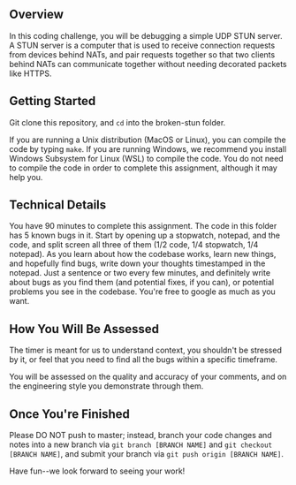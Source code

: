 ## Overview

In this coding challenge, you will be debugging a simple UDP STUN server. A STUN server is a computer that is used to receive connection requests from devices behind NATs, and pair requests together so that two clients behind NATs can communicate together without needing decorated packets like HTTPS.

## Getting Started

Git clone this repository, and ```cd``` into the broken-stun folder. 

If you are running a Unix distribution (MacOS or Linux), you can compile the code by typing ```make```. If you are running Windows, we recommend you install Windows Subsystem for Linux (WSL) to compile the code. You do not need to compile the code in order to complete this assignment, although it may help you.

## Technical Details

You have 90 minutes to complete this assignment. The code in this folder has 5 known bugs in it. Start by opening up a stopwatch, notepad, and the code, and split screen all three of them (1/2 code, 1/4 stopwatch, 1/4 notepad). As you learn about how the codebase works, learn new things, and hopefully find bugs, write down your thoughts timestamped in the notepad. Just a sentence or two every few minutes, and definitely write about bugs as you find them (and potential fixes, if you can), or potential problems you see in the codebase. You're free to google as much as you want.

## How You Will Be Assessed

The timer is meant for us to understand context, you shouldn't be stressed by it, or feel that you need to find all the bugs within a specific timeframe.

You will be assessed on the quality and accuracy of your comments, and on the engineering style you demonstrate through them.

## Once You're Finished

Please DO NOT push to master; instead, branch your code changes and notes into a new branch via ```git branch [BRANCH NAME]``` and ```git checkout [BRANCH NAME]```, and submit your branch via ```git push origin [BRANCH NAME]```.

Have fun--we look forward to seeing your work!
